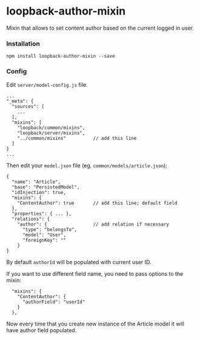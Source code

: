 # loopback-author-mixin
Mixin that allows to set content author based on the current logged in user.

### Installation

```
npm install loopback-author-mixin --save
```


### Config

Edit `server/model-config.js` file.

```
...
"_meta": {
  "sources": [
    ...
  ],
  "mixins": [
    "loopback/common/mixins",
    "loopback/server/mixins",
    "../common/mixins"          // add this line
  ]
}
...
```

Then edit your `model.json` file (eg. `common/models/article.json`);

```
{
  "name": "Article",
  "base": "PersistedModel",
  "idInjection": true,
  "mixins": {
    "ContentAuthor": true       // add this line; default field
  },
  "properties": { ... },
  "relations": {
    "author": {                 // add relation if necessary
      "type": "belongsTo",
      "model": "User",
      "foreignKey": ""
    }  
}
```
By default `authorId` will be populated with current user ID.

If you want to use different field name, you need to pass options to the mixin:
```
  "mixins": {
    "ContentAuthor": {
      "authorField": "userId"
    }
  },
```  

Now every time that you create new instance of the Article model it will have author field 
populated.

